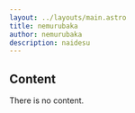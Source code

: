 ```yaml
---
layout: ../layouts/main.astro
title: nemurubaka
author: nemurubaka
description: naidesu
---
```


## Content

There is no content.